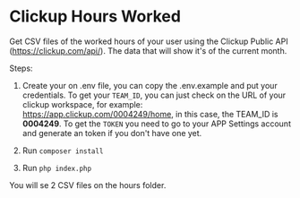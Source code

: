 # Clickup Hours Worked
Get CSV files of the worked hours of your user using the Clickup Public API (https://clickup.com/api/).
The data that will show it's of the current month.

Steps:
1. Create your on .env file, you can copy the .env.example and put your credentials. To get your `TEAM_ID`, you can just check on the URL of your clickup workspace, for example: https://app.clickup.com/0004249/home, in this case, the TEAM_ID is **0004249**. To get the `TOKEN` you need to go to your APP Settings account and generate an token if you don't have one yet.

2. Run `composer install`
3. Run `php index.php`

You will se 2 CSV files on the hours folder.
